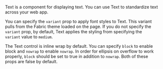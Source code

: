 Text is a component for displaying text.
You can use Text to standardize text across your web app.

You can specify the `variant` prop to apply font styles to Text.
This variant pulls from the Fabric theme loaded on the page.
If you do not specify the `variant` prop, by default, Text applies the styling from specifying the `variant` value to `medium`.

The Text control is inline wrap by default.
You can specify `block` to enable block and `nowrap` to enable `nowrap`.
In order for ellipsis on overflow to work properly, `block` should be set to true in addition to `nowrap`.
Both of these props are false by default.
